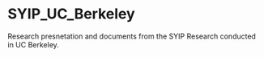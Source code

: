 # SYIP_UC_Berkeley
Research presnetation and documents from the SYIP Research conducted in UC Berkeley.
